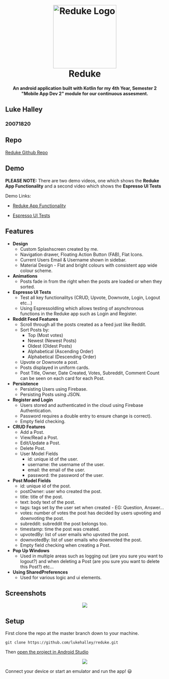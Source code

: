 
<h1 align="center">
  <br>
  <a href="https://i.ibb.co/C93y7np/redukeiconblue.png"><img src="https://i.ibb.co/C93y7np/redukeiconblue.png" alt="Reduke Logo" width="200"></a>
  <br>
  Reduke
  <br>
</h1>

<h4 align="center">An android application built with Kotlin for my 4th Year, Semester 2 "Mobile App Dev 2" module for our continuous assesment.</a></h4>

## Luke Halley
### 20071820

## Repo

[Reduke Github Repo](https://github.com/lukehalley/reduke)

## Demo

**PLEASE NOTE:** There are two demo videos, one which shows the **Reduke App Functionality** and a second video which shows the **Espresso UI Tests**

Demo Links:

- [Reduke App Functionality](https://youtu.be/LO0r3PZQhF4)

- [Espresso UI Tests](https://youtu.be/ncm8QSMwZus)

## Features
* **Design**
  - Custom Splashscreen created by me.
  - Navigation drawer, Floating Action Button (FAB), Flat Icons.
  - Current Users Email & Username shown in sidebar.
  - Material Design - Flat and bright colours with consistent app wide colour scheme.
* **Animations**
  - Posts fade in from the right when the posts are loaded or when they sorted.
* **Espresso UI Tests**
  - Test all key functionalitys (CRUD, Upvote, Downvote, Login, Logout etc...)
  - Using EspressoIdling which allows testing of asynchronous functions in the Reduke app such as Login and Register.
* **Reddit Feed Features**
  - Scroll through all the posts created as a feed just like Reddit.
  - Sort Posts by:
    - Top (Most votes)
    - Newest (Newest Posts)
    - Oldest (Oldest Posts)
    - Alphabetical (Ascending Order)
    - Alphabetical (Descending Order)
  - Upvote or Downvote a post.
  - Posts displayed in uniform cards.
  - Post Title, Owner, Date Created, Votes, Subreddit, Comment Count can be seen on each card for each Post.
* **Persistence**
  - Persisting Users using Firebase.
  - Persisting Posts using JSON.
* **Register and Login**
  - Users stored and authenticated in the cloud using Firebase Authentication.
  - Password requires a double entry to ensure change is correct).
  - Empty field checking.
* **CRUD Features**
  - Add a Post.
  - View/Read a Post.
  - Edit/Update a Post.
  - Delete Post.
  * User Model Fields
    - id: unique id of the user.
    - username: the username of the user.
    - email: the email of the user.
    - password: the password of the user.
* **Post Model Fields**
  - id: unique id of the post.
  - postOwner: user who created the post.
  - title: title of the post.
  - text: body text of the post.
  - tags: tags set by the user set when created - EG: Question, Answer...
  - votes: number of votes the post has decided by users upvoting and downvoting the post.
  - subreddit: subreddit the post belongs too.
  - timestamp: time the post was created.
  - upvotedBy: list of user emails who upvoted the post.
  - downvotedBy: list of user emails who downvoted the post.
  - Empty field checking when creating a Post.
* **Pop Up Windows**
  - Used in multiple areas such as logging out (are you sure you want to logout?) and when deleting a Post (are you sure you want to delete this Post?) etc...
* **Using SharedPreferences**
  - Used for various logic and ui elements.

## Screenshots

<p align="center">
  <img src="https://i.imgur.com/6LL3cSp.jpg">
</p>

## Setup

First clone the repo at the master branch down to your machine.

`git clone https://github.com/lukehalley/reduke.git`

Then [open the project in Android Studio](https://github.com/dogriffiths/HeadFirstAndroid/wiki/How-to-open-a-project-in-Android-Studio)

<p align="center">
  <img src="https://i.imgur.com/zUipbb3.png">
</p>

Connect your device or start an emulator and run the app! 😃
